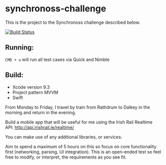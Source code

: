 # synchronoss-challenge

This is the project to the Synchronoss challenge described below.

[![Build Status](https://travis-ci.org/lucascorrea/synchronoss-challenge.svg?branch=master)](https://travis-ci.org/lucascorrea/synchronoss-challenge)

## Running:

`CMD + u` will run all test cases via Quick and Nimble

## Build:

- Xcode version  9.3
- Project pattern MVVM
- Swift

From Monday to Friday, I travel by train from Rathdrum to Dalkey in the morning and return in the evening.

Build a mobile app that will be useful for me using the Irish Rail Realtime API: http://api.irishrail.ie/realtime/

You can make use of any additional libraries, or services.

Aim to spend a maximum of 5 hours on this so focus on core functionality first (networking, parsing, UI integration). This is an open-ended test so feel free to modify, or interpret, the requirements as you see fit.

